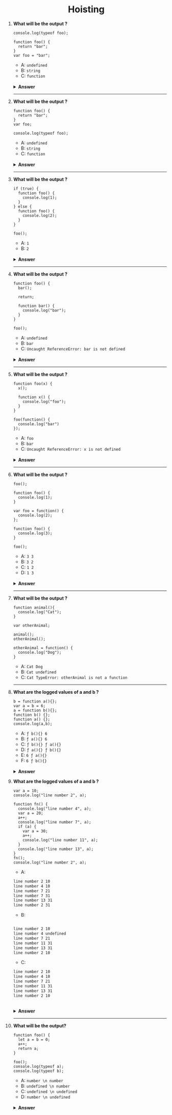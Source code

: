 <div align="center">
  <h1>Hoisting</h1>
</div>

<ol>
<li>

**What will be the output ?**

```JS
console.log(typeof foo);

function foo() {
  return "bar";
}
var foo = "bar";

```

- A: `undefined`
- B: `string`
- C: `function`

<br/>

<details>
<summary><b>Answer</b></summary>
<p>

#### Option: C

</p>
</details>

</li>

---

<li>

**What will be the output ?**

```JS
function foo() {
  return "bar";
}
var foo;

console.log(typeof foo);
```

- A: `undefined`
- B: `string`
- C: `function`

<br/>

<details>
<summary><b>Answer</b></summary>
<p>

#### Option: C

</p>
</details>

</li>

---

<li>

**What will be the output ?**

```JS
if (true) {
  function foo() {
    console.log(1);
  }
} else {
  function foo() {
    console.log(2);
  }
}

foo();
```

- A: `1`
- B: `2`

<br/>

<details>
<summary><b>Answer</b></summary>
<p>

#### Option: A

</p>
</details>

</li>

---

<li>

**What will be the output ?**

```JS
function foo() {
  bar();

  return;

  function bar() {
    console.log("bar");
  }
}

foo();
```

- A: `undefined`
- B: `bar`
- C: `Uncaught ReferenceError: bar is not defined`

<br/>

<details>
<summary><b>Answer</b></summary>
<p>

#### Option: B

</p>
</details>

</li>

---

<li>

**What will be the output ?**

```JS
function foo(x) {
  x();

  function x() {
    console.log("foo");
  }
}

foo(function() {
  console.log("bar")
});
```

- A: `foo`
- B: `bar`
- C: `Uncaught ReferenceError: x is not defined`

<br/>

<details>
<summary><b>Answer</b></summary>
<p>

#### Option: A

</p>
</details>

</li>

---

<li>

**What will be the output ?**

```JS
foo();

function foo() {
  console.log(1);
}

var foo = function() {
  console.log(2);
};

function foo() {
  console.log(3);
}

foo();
```

- A: `3 3`
- B: `3 2`
- C: `1 2`
- D: `1 3`

<br/>

<details>
<summary><b>Answer</b></summary>
<p>

#### Option: B

</p>
</details>

</li>

---

<li>

**What will be the output ?**

```JS
function animal(){
  console.log("Cat");
}

var otherAnimal;

animal();
otherAnimal();

otherAnimal = function() {
  console.log("Dog");
}
```

- A: `Cat Dog`
- B: `Cat undefined`
- C: `Cat TypeError: otherAnimal is not a function`
  
---
  
<li>

**What are the logged values of a and b ?**

```JS
b = function a(){};
var a = b = 6;
a = function b(){};
function b() {};
function a() {};
console.log(a,b);
```

- A: `ƒ b(){} 6`
- B: `ƒ a(){} 6`
- C: `ƒ b(){} ƒ a(){}`
- D: `ƒ a(){} ƒ b(){}`
- E: `6 ƒ a(){}`
- F: `6 ƒ b(){}`

<br/>

<details>
<summary><b>Answer</b></summary>
<p>

#### Option: C
#### Option: A

</p>
</details>

</li>
 <li>

**What are the logged values of a and b ?**

```JS
var a = 10;
console.log("line number 2", a);

function fn() {
  console.log("line number 4", a);
  var a = 20;
  a++;
  console.log("line number 7", a);
  if (a) {
    var a = 30;
    a++;
    console.log("line number 11", a);
  }
  console.log("line number 13", a);
}
fn();
console.log("line number 2", a);
```

- A:
```HTML
line number 2 10
line number 4 10
line number 7 21
line number 7 31
line number 13 31
line number 2 31
```
- B:
```HTML

line number 2 10
line number 4 undefined
line number 7 21
line number 11 31
line number 13 31
line number 2 10
```
- C:
```HTML
line number 2 10
line number 4 10
line number 7 21
line number 11 31
line number 13 31
line number 2 10
```

<br/>

<details>
<summary><b>Answer</b></summary>
<p>

#### Option: B

</p>
</details>

</li>
</li>  

---

<li>

**What will be the output?**

```JS
function foo() {
  let a = b = 0;
  a++;
  return a;
}

foo();
console.log(typeof a);
console.log(typeof b);
```

- A: `number \n number`
- B: `undefined \n number`
- C: `undefined \n undefined`
- D: `number \n undefined`

<br/>
<details>
<summary><b>Answer</b></summary>

<p>

#### Option: B

</p>

</details>
</li>
</ol>
